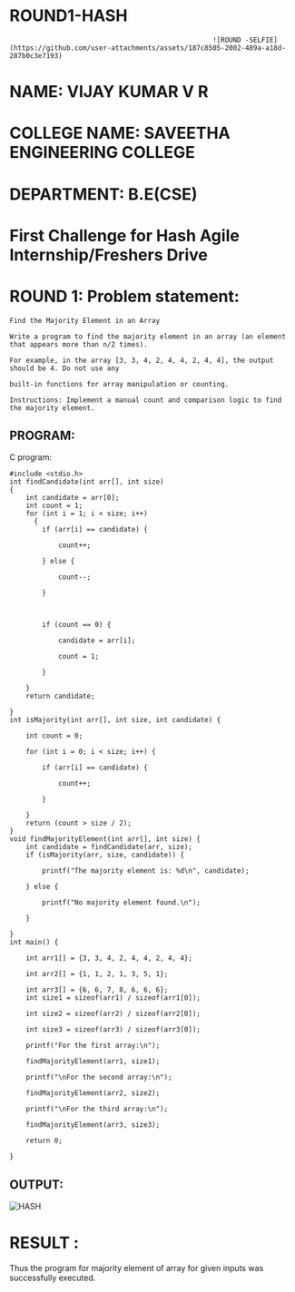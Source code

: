# ROUND1-HASH

                                                      ![ROUND -SELFIE](https://github.com/user-attachments/assets/187c8505-2002-489a-a18d-287b0c3e7193)
# NAME: VIJAY KUMAR V R                                                                                                                                                                          
# COLLEGE NAME: SAVEETHA ENGINEERING COLLEGE 

# DEPARTMENT: B.E(CSE) 

# First Challenge for Hash Agile Internship/Freshers Drive 

# ROUND 1: Problem statement: 

 ```
Find the Majority Element in an Array 

Write a program to find the majority element in an array (an element that appears more than n/2 times). 

For example, in the array [3, 3, 4, 2, 4, 4, 2, 4, 4], the output should be 4. Do not use any 

built-in functions for array manipulation or counting. 

Instructions: Implement a manual count and comparison logic to find the majority element. 
```
## PROGRAM:
C program: 
```
#include <stdio.h> 
int findCandidate(int arr[], int size)
{ 
    int candidate = arr[0];  
    int count = 1;           
    for (int i = 1; i < size; i++)
      { 
        if (arr[i] == candidate) { 

            count++;  

        } else { 

            count--; 

        } 

  

        if (count == 0) { 

            candidate = arr[i]; 

            count = 1;  

        } 

    } 
    return candidate; 

} 
int isMajority(int arr[], int size, int candidate) { 

    int count = 0; 

    for (int i = 0; i < size; i++) { 

        if (arr[i] == candidate) { 

            count++; 

        } 

    } 
    return (count > size / 2); 
} 
void findMajorityElement(int arr[], int size) { 
    int candidate = findCandidate(arr, size); 
    if (isMajority(arr, size, candidate)) { 

        printf("The majority element is: %d\n", candidate); 

    } else { 

        printf("No majority element found.\n"); 

    } 

} 
int main() { 

    int arr1[] = {3, 3, 4, 2, 4, 4, 2, 4, 4};  

    int arr2[] = {1, 1, 2, 1, 3, 5, 1};      

    int arr3[] = {6, 6, 7, 8, 6, 6, 6};     
    int size1 = sizeof(arr1) / sizeof(arr1[0]); 

    int size2 = sizeof(arr2) / sizeof(arr2[0]);  

    int size3 = sizeof(arr3) / sizeof(arr3[0]);  

    printf("For the first array:\n"); 

    findMajorityElement(arr1, size1);

    printf("\nFor the second array:\n");

    findMajorityElement(arr2, size2);
 
    printf("\nFor the third array:\n");

    findMajorityElement(arr3, size3);

    return 0; 

} 
```
 ## OUTPUT:

![HASH](https://github.com/user-attachments/assets/e1fb4742-20eb-40d4-82cc-b91b0f0943c7)


# RESULT :

Thus the program for majority element of array for given inputs was successfully executed. 


